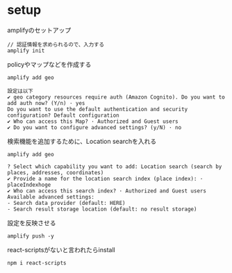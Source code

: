 # setup

amplifyのセットアップ
```
// 認証情報を求められるので、入力する
amplify init 
```

policyやマップなどを作成する
```
amplify add geo

設定は以下
✔ geo category resources require auth (Amazon Cognito). Do you want to add auth now? (Y/n) · yes
Do you want to use the default authentication and security configuration? Default configuration
✔ Who can access this Map? · Authorized and Guest users
✔ Do you want to configure advanced settings? (y/N) · no
```

検索機能を追加するために、Location searchを入れる
```
amplify add geo

? Select which capability you want to add: Location search (search by places, addresses, coordinates)
✔ Provide a name for the location search index (place index): · placeIndexhoge
✔ Who can access this search index? · Authorized and Guest users
Available advanced settings:
- Search data provider (default: HERE)
- Search result storage location (default: no result storage)
```


設定を反映させる
```
amplify push -y
```

react-scriptsがないと言われたらinstall
```
npm i react-scripts
```
